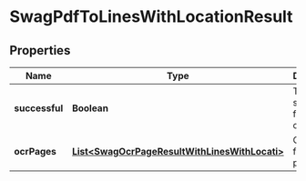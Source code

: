 
# SwagPdfToLinesWithLocationResult

## Properties
Name | Type | Description | Notes
------------ | ------------- | ------------- | -------------
**successful** | **Boolean** | True if successful, false otherwise |  [optional]
**ocrPages** | [**List&lt;SwagOcrPageResultWithLinesWithLocati&gt;**](SwagOcrPageResultWithLinesWithLocati.md) | OCR results for each page |  [optional]



